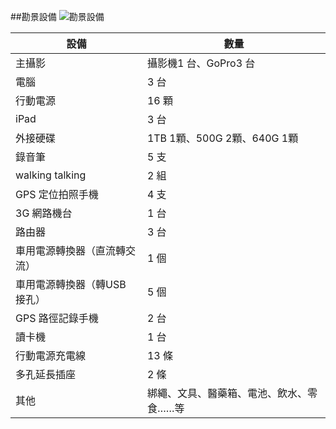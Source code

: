 ##勘景設備![勘景設備](http://i.imgur.com/yRAbDP8.jpg)|設備 |數量 || -- | -- || 主攝影 | 攝影機1 台、GoPro3 台 || 電腦 | 3 台 || 行動電源 | 16 顆 || iPad | 3 台 || 外接硬碟 | 1TB 1顆、500G 2顆、640G 1顆 || 錄音筆 | 5 支 || walking talking | 2 組 || GPS 定位拍照手機 | 4 支 || 3G 網路機台 | 1 台 || 路由器 | 3 台 || 車用電源轉換器（直流轉交流）       | 1 個 || 車用電源轉換器（轉USB 接孔） | 5 個 || GPS 路徑記錄手機 | 2 台 || 讀卡機 | 1 台 || 行動電源充電線 | 13 條 || 多孔延長插座 | 2 條 || 其他 | 綁繩、文具、醫藥箱、電池、飲水、零食……等       |